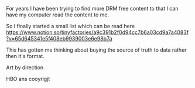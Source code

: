 

For years I have been trying to find more DRM free content to that I can have my computer read the content to me. 

So I finally started a small list which can be read here 
https://www.notion.so/tinyfactories/a9c391b2f0d94cc7b6a03cd9a7a4083f?v=65d645341e5f408eb9939003e6e98b7a

This has gotten me thinking about buying the source of truth to data rather then it's format. 





Art by direction 


HBO ans cooyrigjt 